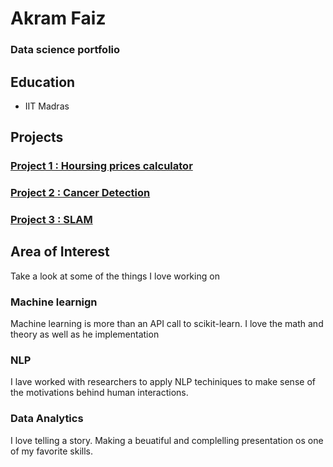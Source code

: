 # Akram Faiz
### Data science portfolio

## Education
- IIT Madras

## Projects

### [Project 1 : Hoursing prices calculator](https://www.example.com)

### [Project 2 : Cancer Detection](https://www.example.com)

### [Project 3 : SLAM](https://www.example.com)

## Area of Interest

Take a look at some of the things I love working on

### Machine learnign

Machine learning is more than an API call to scikit-learn. I love the math and theory as well as he implementation

### NLP

I lave worked with researchers to apply NLP techiniques to make sense of the motivations behind human interactions.

### Data Analytics

I love telling a story. Making a beuatiful and complelling presentation os one of my favorite skills.
